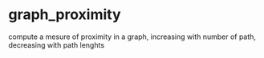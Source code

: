 # graph_proximity
compute a mesure of proximity in a graph, increasing with number of path, decreasing with path lenghts
